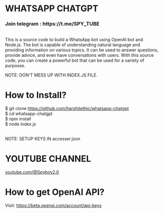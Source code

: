 # WHATSAPP CHATGPT
<h3><b>Join telegram</b> : https://t.me/SPY_TUBE <br></h3>
<br>
This is a source code to build a WhatsApp bot using OpenAI bot and Node.js. The bot is capable of understanding natural language and providing information on various topics. It can be used to answer questions, provide advice, and even have conversations with users. With this source code, you can create a powerful bot that can be used for a variety of purposes. <br>

NOTE: DON'T MESS UP WITH INDEX.JS FILE. <br>

# How to Install? 
$ git clone https://github.com/harshitethic/whatsapp-chatgpt <br>
$ cd whatsapp-chatgpt <br>
$ npm install <br>
$ node index.js <br>

<br> NOTE: SETUP KEYS IN accesser.json

# YOUTUBE CHANNEL

[youtube.com/@Spyboy2.0](https://www.youtube.com/@Spyboy2.0) <br>

# How to get OpenAI API?
Visit: https://beta.openai.com/account/api-keys
